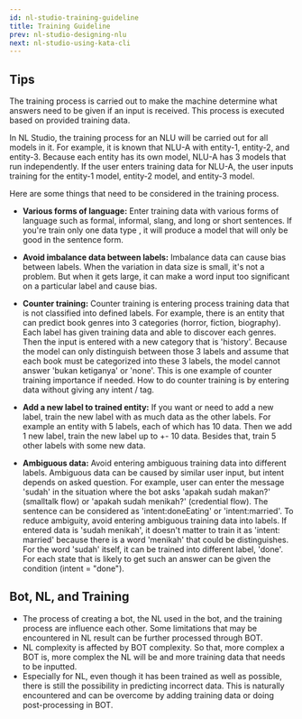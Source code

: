 ```yaml
---
id: nl-studio-training-guideline
title: Training Guideline
prev: nl-studio-designing-nlu
next: nl-studio-using-kata-cli
---
```


## Tips

The training process is carried out to make the machine determine what answers need to be given if an input is received. This process is executed based on provided training data.

In NL Studio, the training process for an NLU will be carried out for all models in it. For example, it is known that NLU-A with entity-1, entity-2, and entity-3. Because each entity has its own model, NLU-A has 3 models that run independently. If the user enters training data for NLU-A, the user inputs training for the entity-1 model, entity-2 model, and entity-3 model.

Here are some things that need to be considered in the training process.

- **Various forms of language:** Enter training data with various forms of language such as formal, informal, slang, and long or short sentences. If you're train only one data type , it will produce a model that will only be good in the sentence form.

- **Avoid imbalance data between labels:** Imbalance data can cause bias between labels. When the variation in data size is small, it's not a problem. But when it gets large, it can make a word input too significant on a particular label and cause bias.

- **Counter training:** Counter training is entering process training data that is not classified into defined labels. For example, there is an entity that can predict book genres into 3 categories (horror, fiction, biography). Each label has given training data and able to discover each genres. Then the input is entered with a new category that is 'history'. Because the model can only distinguish between those 3 labels and assume that each book must be categorized into these 3 labels, the model cannot answer 'bukan ketiganya' or 'none'. This is one example of counter training importance if needed. How to do counter training is by entering data without giving any intent / tag.

- **Add a new label to trained entity:** If you want or need to add a new label, train the new label with as much data as the other labels. For example an entity with 5 labels, each of which has 10 data. Then we add 1 new label, train the new label up to +- 10 data. Besides that, train 5 other labels with some new data.

- **Ambiguous data:** Avoid entering ambiguous training data into different labels. Ambiguous data can be caused by similar user input, but intent depends on asked question. For example, user can enter the message 'sudah' in the situation where the bot asks 'apakah sudah makan?' (smalltalk flow) or 'apakah sudah menikah?' (credential flow). The sentence can be considered as 'intent:doneEating' or 'intent:married'. To reduce ambiguity, avoid entering ambiguous training data into labels. If entered data is 'sudah menikah', it doesn't matter to train it as 'intent: married' because there is a word 'menikah' that could be distinguishes. For the word 'sudah' itself, it can be trained into different label, 'done'. For each state that is likely to get such an answer can be given the condition (intent = "done").

## Bot, NL, and Training

- The process of creating a bot, the NL used in the bot, and the training process are influence each other. Some limitations that may be encountered in NL result can be further processed through BOT.
- NL complexity is affected by BOT complexity. So that, more complex a BOT is, more complex the NL will be and more training data that needs to be inputted.
- Especially for NL, even though it has been trained as well as possible, there is still the possibility in predicting incorrect data. This is naturally encountered and can be overcome by adding training data or doing post-processing in BOT.
